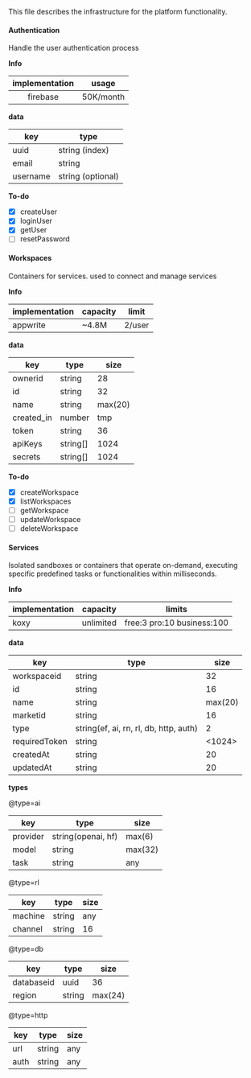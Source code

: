
This file describes the infrastructure for the platform functionality.

#### Authentication

Handle the user authentication process

**Info**

| implementation | usage     |
| :------------: | :-------: |
| firebase       | 50K/month |

**data**

| key | type |
| --- | ---- |
| uuid | string (index) |
| email | string |
| username | string (optional) |

**To-do**

- [x] createUser
- [x] loginUser
- [x] getUser
- [ ] resetPassword

#### Workspaces

Containers for services. used to connect and manage services

**Info**

| implementation | capacity | limit |
| ---------------- | -------- | ----- |
| appwrite | ~4.8M | 2/user |

**data**

| key | type | size |
| ---- | ---- | ---- |
| ownerid | string | 28 |
| id | string | 32 |
| name | string | max(20) |
| created_in | number | tmp |
| token | string | 36 |
| apiKeys | string[] | 1024 |
| secrets | string[] | 1024 |

**To-do**

- [x] createWorkspace
- [x] listWorkspaces
- [ ] getWorkspace
- [ ] updateWorkspace
- [ ] deleteWorkspace

#### Services

Isolated sandboxes or containers that operate on-demand, executing specific predefined tasks or functionalities within milliseconds.

**Info**

| implementation | capacity | limits |
| --------------- | --------- | ------ |
| koxy | unlimited | free:3 pro:10 business:100

**data**

| key | type | size |
| --- | ---- | ---- |
| workspaceid | string | 32 |
| id | string | 16 |
| name | string | max(20) |
| marketid | string | 16 |
| type | string(ef, ai, rn, rl, db, http, auth) | 2 |
| requiredToken | string | <1024> |
| createdAt | string | 20 |
| updatedAt | string | 20 |

**types**

@type=ai

| key | type | size |
| --- | ---- | ---- |
| provider | string(openai, hf) | max(6) |
| model | string | max(32) |
| task | string | any |

@type=rl

| key | type | size |
| --- | ---- | ---- |
| machine | string | any |
| channel | string | 16 |

@type=db

| key | type | size |
| --- | ---- | ---- |
| databaseid | uuid | 36 |
| region | string | max(24)

@type=http

| key | type | size |
| --- | ---- | ---- |
| url | string | any |
| auth | string | any |
